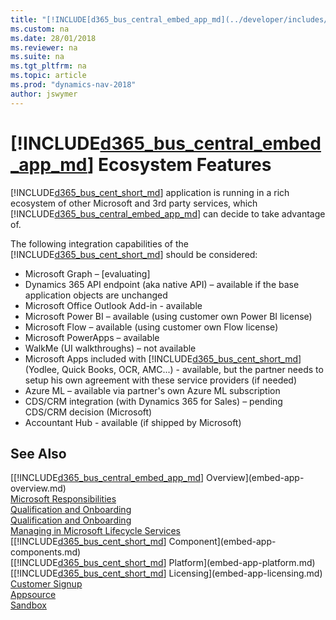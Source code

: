 ```yaml
---
title: "[!INCLUDE[d365_bus_central_embed_app_md](../developer/includes/d365_bus_central_embed_app_md.md)] Ecosystem Features"
ms.custom: na
ms.date: 28/01/2018
ms.reviewer: na
ms.suite: na
ms.tgt_pltfrm: na
ms.topic: article
ms.prod: "dynamics-nav-2018"
author: jswymer
---
```

# [!INCLUDE[d365_bus_central_embed_app_md](../developer/includes/d365_bus_central_embed_app_md.md)] Ecosystem Features  
 
[!INCLUDE[d365_bus_cent_short_md](includes/d365_bus_cent_short_md.md)] application is running in a rich ecosystem of other Microsoft and 3rd party services, which [!INCLUDE[d365_bus_central_embed_app_md](../developer/includes/d365_bus_central_embed_app_md.md)] can decide to take advantage of.  
 
The following integration capabilities of the [!INCLUDE[d365_bus_cent_short_md](includes/d365_bus_cent_short_md.md)] should be considered: 
 
-   Microsoft Graph – [evaluating]  
-   Dynamics 365 API endpoint (aka native API) – available if the base application objects are unchanged  
-   Microsoft Office Outlook Add-in - available  
-   Microsoft Power BI – available (using customer own Power BI license)  
-   Microsoft Flow – available (using customer own Flow license)  
-   Microsoft PowerApps – available  
-   WalkMe (UI walkthroughs) – not available  
-   Microsoft Apps included with [!INCLUDE[d365_bus_cent_short_md](includes/d365_bus_cent_short_md.md)] (Yodlee, Quick Books, OCR, AMC...) - available, but the partner needs to setup his own agreement with these service providers (if needed)  
-   Azure ML – available via partner's own Azure ML subscription  
-   CDS/CRM integration (with Dynamics 365 for Sales) – pending CDS/CRM decision (Microsoft)  
-   Accountant Hub - available (if shipped by Microsoft)  
 
## See Also 
[[!INCLUDE[d365_bus_central_embed_app_md](../developer/includes/d365_bus_central_embed_app_md.md)] Overview](embed-app-overview.md)   
[Microsoft Responsibilities](embed-app-microsoft-responsibilities.md)   
[Qualification and Onboarding](embed-app-qualifications-onboarding.md)  
[Qualification and Onboarding](embed-app-qualifications-onboarding.md)  
[Managing in Microsoft Lifecycle Services](embed-app-lifecycle-services.md)  
[[!INCLUDE[d365_bus_cent_short_md](includes/d365_bus_cent_short_md.md)] Component](embed-app-components.md)   
[[!INCLUDE[d365_bus_cent_short_md](includes/d365_bus_cent_short_md.md)] Platform](embed-app-platform.md)  
[[!INCLUDE[d365_bus_cent_short_md](includes/d365_bus_cent_short_md.md)] Licensing](embed-app-licensing.md)  
[Customer Signup](embed-app-customer-signup.md)  
[Appsource](embed-app-appsource.md)  
[Sandbox](embed-app-sandbox.md)  